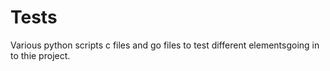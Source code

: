 # Tests #

Various python scripts c files and go files to test different elementsgoing in to thie project.

